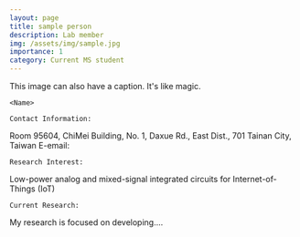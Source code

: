 ```yaml
---
layout: page
title: sample person
description: Lab member
img: /assets/img/sample.jpg
importance: 1
category: Current MS student
---
```


<div class="row">
    <div class="col-sm-10 mt-3 mt-md-0">
        <img class="img-fluid rounded z-depth-1" src="{{ '/assets/img/sample.jpg' | relative_url }}" alt="" title="example image"/>
    </div>
</div>
<div class="caption">
    This image can also have a caption. It's like magic.
</div>

    <Name>

    Contact Information:

Room 95604, ChiMei Building, No. 1, Daxue Rd., East Dist., 701 Tainan City, Taiwan
E-email: 

    Research Interest:

Low-power analog and mixed-signal integrated circuits for Internet-of-Things (IoT)

    Current Research:

My research is focused on developing.... 